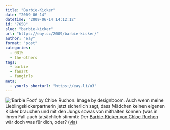 ```yaml
---
title: "Barbie-Kicker"
date: "2009-06-14"
datetime: "2009-06-14 14:12:12"
id: "7658"
slug: "barbie-kicker"
url: "https://eay.cc/2009/barbie-kicker/"
author: "eay"
format: "post"
categories:
  - 0815
  - the-others
tags:
  - barbie
  - fanart
  - fangirls
meta:
  - yourls_shorturl: "https://eay.li/u3"
---
```


![](https://eay.cc/uploads/2009/barbiekicker.jpg "'Barbie Foot' by Chloe Ruchon. Image by designboom.") Auch wenn meine Lieblingskickerpartnerin jetzt sicherlich sagt, dass Mädchen keinen eigenen Kicker brauchen und mit den Jungs sowas von mithalten können (was in ihrem Fall auch tatsächlich stimmt): Der [Barbie-Kicker von Chloe Ruchon](http://www.designboom.com/weblog/cat/8/view/6671/chloe-ruchon-barbie-foot-at-dmy-berlin-design-festival-09.html) wär doch was für dich, oder? ([via](http://www.nerdcore.de/wp/2009/06/11/barbie-tischkicker/))
